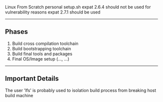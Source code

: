 Linux From Scratch personal setup.sh
expat 2.6.4 should not be used for vulnerability reasons
expat 2.7.1 should be used

----
## Phases
1. Build cross compilation toolchain
2. Build bootstrapping toolchain
3. Build final tools and packages
4. Final OS/Image setup (..., ...)


----
## Important Details
The user 'lfs' is probably used to isolation build process from breaking host build machine
